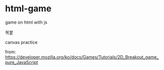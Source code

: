 # html-game
game on html with js

복붙

canvas practice 

from: https://developer.mozilla.org/ko/docs/Games/Tutorials/2D_Breakout_game_pure_JavaScript
